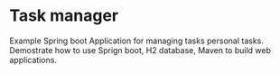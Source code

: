 # Task manager  

Example Spring boot Application for managing tasks personal tasks. Demostrate how to use Sprign boot, H2 database, Maven to build web applications.

